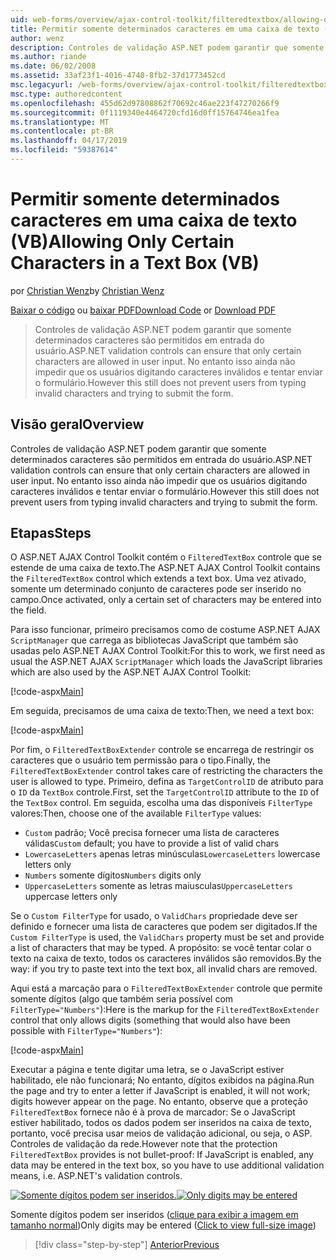 ```yaml
---
uid: web-forms/overview/ajax-control-toolkit/filteredtextbox/allowing-only-certain-characters-in-a-text-box-vb
title: Permitir somente determinados caracteres em uma caixa de texto (VB) | Microsoft Docs
author: wenz
description: Controles de validação ASP.NET podem garantir que somente determinados caracteres são permitidos em entrada do usuário. No entanto isso ainda não impede que os usuários digitem inválidos...
ms.author: riande
ms.date: 06/02/2008
ms.assetid: 33af23f1-4016-4740-8fb2-37d1773452cd
msc.legacyurl: /web-forms/overview/ajax-control-toolkit/filteredtextbox/allowing-only-certain-characters-in-a-text-box-vb
msc.type: authoredcontent
ms.openlocfilehash: 455d62d97808862f70692c46ae223f47270266f9
ms.sourcegitcommit: 0f1119340e4464720cfd16d0ff15764746ea1fea
ms.translationtype: MT
ms.contentlocale: pt-BR
ms.lasthandoff: 04/17/2019
ms.locfileid: "59387614"
---
```

# <a name="allowing-only-certain-characters-in-a-text-box-vb"></a><span data-ttu-id="4e38f-104">Permitir somente determinados caracteres em uma caixa de texto (VB)</span><span class="sxs-lookup"><span data-stu-id="4e38f-104">Allowing Only Certain Characters in a Text Box (VB)</span></span>

<span data-ttu-id="4e38f-105">por [Christian Wenz](https://github.com/wenz)</span><span class="sxs-lookup"><span data-stu-id="4e38f-105">by [Christian Wenz](https://github.com/wenz)</span></span>

<span data-ttu-id="4e38f-106">[Baixar o código](http://download.microsoft.com/download/4/c/2/4c2def7a-0d23-4055-91f9-1f18504167d7/FilteredTextBox0.vb.zip) ou [baixar PDF](http://download.microsoft.com/download/b/6/a/b6ae89ee-df69-4c87-9bfb-ad1eb2b23373/filteredtextbox0VB.pdf)</span><span class="sxs-lookup"><span data-stu-id="4e38f-106">[Download Code](http://download.microsoft.com/download/4/c/2/4c2def7a-0d23-4055-91f9-1f18504167d7/FilteredTextBox0.vb.zip) or [Download PDF](http://download.microsoft.com/download/b/6/a/b6ae89ee-df69-4c87-9bfb-ad1eb2b23373/filteredtextbox0VB.pdf)</span></span>

> <span data-ttu-id="4e38f-107">Controles de validação ASP.NET podem garantir que somente determinados caracteres são permitidos em entrada do usuário.</span><span class="sxs-lookup"><span data-stu-id="4e38f-107">ASP.NET validation controls can ensure that only certain characters are allowed in user input.</span></span> <span data-ttu-id="4e38f-108">No entanto isso ainda não impedir que os usuários digitando caracteres inválidos e tentar enviar o formulário.</span><span class="sxs-lookup"><span data-stu-id="4e38f-108">However this still does not prevent users from typing invalid characters and trying to submit the form.</span></span>


## <a name="overview"></a><span data-ttu-id="4e38f-109">Visão geral</span><span class="sxs-lookup"><span data-stu-id="4e38f-109">Overview</span></span>

<span data-ttu-id="4e38f-110">Controles de validação ASP.NET podem garantir que somente determinados caracteres são permitidos em entrada do usuário.</span><span class="sxs-lookup"><span data-stu-id="4e38f-110">ASP.NET validation controls can ensure that only certain characters are allowed in user input.</span></span> <span data-ttu-id="4e38f-111">No entanto isso ainda não impedir que os usuários digitando caracteres inválidos e tentar enviar o formulário.</span><span class="sxs-lookup"><span data-stu-id="4e38f-111">However this still does not prevent users from typing invalid characters and trying to submit the form.</span></span>

## <a name="steps"></a><span data-ttu-id="4e38f-112">Etapas</span><span class="sxs-lookup"><span data-stu-id="4e38f-112">Steps</span></span>

<span data-ttu-id="4e38f-113">O ASP.NET AJAX Control Toolkit contém o `FilteredTextBox` controle que se estende de uma caixa de texto.</span><span class="sxs-lookup"><span data-stu-id="4e38f-113">The ASP.NET AJAX Control Toolkit contains the `FilteredTextBox` control which extends a text box.</span></span> <span data-ttu-id="4e38f-114">Uma vez ativado, somente um determinado conjunto de caracteres pode ser inserido no campo.</span><span class="sxs-lookup"><span data-stu-id="4e38f-114">Once activated, only a certain set of characters may be entered into the field.</span></span>

<span data-ttu-id="4e38f-115">Para isso funcionar, primeiro precisamos como de costume ASP.NET AJAX `ScriptManager` que carrega as bibliotecas JavaScript que também são usadas pelo ASP.NET AJAX Control Toolkit:</span><span class="sxs-lookup"><span data-stu-id="4e38f-115">For this to work, we first need as usual the ASP.NET AJAX `ScriptManager` which loads the JavaScript libraries which are also used by the ASP.NET AJAX Control Toolkit:</span></span>

[!code-aspx[Main](allowing-only-certain-characters-in-a-text-box-vb/samples/sample1.aspx)]

<span data-ttu-id="4e38f-116">Em seguida, precisamos de uma caixa de texto:</span><span class="sxs-lookup"><span data-stu-id="4e38f-116">Then, we need a text box:</span></span>

[!code-aspx[Main](allowing-only-certain-characters-in-a-text-box-vb/samples/sample2.aspx)]

<span data-ttu-id="4e38f-117">Por fim, o `FilteredTextBoxExtender` controle se encarrega de restringir os caracteres que o usuário tem permissão para o tipo.</span><span class="sxs-lookup"><span data-stu-id="4e38f-117">Finally, the `FilteredTextBoxExtender` control takes care of restricting the characters the user is allowed to type.</span></span> <span data-ttu-id="4e38f-118">Primeiro, defina as `TargetControlID` de atributo para o `ID` da `TextBox` controle.</span><span class="sxs-lookup"><span data-stu-id="4e38f-118">First, set the `TargetControlID` attribute to the `ID` of the `TextBox` control.</span></span> <span data-ttu-id="4e38f-119">Em seguida, escolha uma das disponíveis `FilterType` valores:</span><span class="sxs-lookup"><span data-stu-id="4e38f-119">Then, choose one of the available `FilterType` values:</span></span>

- <span data-ttu-id="4e38f-120">`Custom` padrão; Você precisa fornecer uma lista de caracteres válidas</span><span class="sxs-lookup"><span data-stu-id="4e38f-120">`Custom` default; you have to provide a list of valid chars</span></span>
- <span data-ttu-id="4e38f-121">`LowercaseLetters` apenas letras minúsculas</span><span class="sxs-lookup"><span data-stu-id="4e38f-121">`LowercaseLetters` lowercase letters only</span></span>
- <span data-ttu-id="4e38f-122">`Numbers` somente dígitos</span><span class="sxs-lookup"><span data-stu-id="4e38f-122">`Numbers` digits only</span></span>
- <span data-ttu-id="4e38f-123">`UppercaseLetters` somente as letras maiusculas</span><span class="sxs-lookup"><span data-stu-id="4e38f-123">`UppercaseLetters` uppercase letters only</span></span>

<span data-ttu-id="4e38f-124">Se o `Custom FilterType` for usado, o `ValidChars` propriedade deve ser definido e fornecer uma lista de caracteres que podem ser digitados.</span><span class="sxs-lookup"><span data-stu-id="4e38f-124">If the `Custom FilterType` is used, the `ValidChars` property must be set and provide a list of characters that may be typed.</span></span> <span data-ttu-id="4e38f-125">A propósito: se você tentar colar o texto na caixa de texto, todos os caracteres inválidos são removidos.</span><span class="sxs-lookup"><span data-stu-id="4e38f-125">By the way: if you try to paste text into the text box, all invalid chars are removed.</span></span>

<span data-ttu-id="4e38f-126">Aqui está a marcação para o `FilteredTextBoxExtender` controle que permite somente dígitos (algo que também seria possível com `FilterType="Numbers"`):</span><span class="sxs-lookup"><span data-stu-id="4e38f-126">Here is the markup for the `FilteredTextBoxExtender` control that only allows digits (something that would also have been possible with `FilterType="Numbers"`):</span></span>

[!code-aspx[Main](allowing-only-certain-characters-in-a-text-box-vb/samples/sample3.aspx)]

<span data-ttu-id="4e38f-127">Executar a página e tente digitar uma letra, se o JavaScript estiver habilitado, ele não funcionará; No entanto, dígitos exibidos na página.</span><span class="sxs-lookup"><span data-stu-id="4e38f-127">Run the page and try to enter a letter if JavaScript is enabled, it will not work; digits however appear on the page.</span></span> <span data-ttu-id="4e38f-128">No entanto, observe que a proteção `FilteredTextBox` fornece não é à prova de marcador: Se o JavaScript estiver habilitado, todos os dados podem ser inseridos na caixa de texto, portanto, você precisa usar meios de validação adicional, ou seja, o ASP. Controles de validação da rede.</span><span class="sxs-lookup"><span data-stu-id="4e38f-128">However note that the protection `FilteredTextBox` provides is not bullet-proof: If JavaScript is enabled, any data may be entered in the text box, so you have to use additional validation means, i.e. ASP.NET's validation controls.</span></span>


<span data-ttu-id="4e38f-129">[![Somente dígitos podem ser inseridos.](allowing-only-certain-characters-in-a-text-box-vb/_static/image2.png)](allowing-only-certain-characters-in-a-text-box-vb/_static/image1.png)</span><span class="sxs-lookup"><span data-stu-id="4e38f-129">[![Only digits may be entered](allowing-only-certain-characters-in-a-text-box-vb/_static/image2.png)](allowing-only-certain-characters-in-a-text-box-vb/_static/image1.png)</span></span>

<span data-ttu-id="4e38f-130">Somente dígitos podem ser inseridos ([clique para exibir a imagem em tamanho normal](allowing-only-certain-characters-in-a-text-box-vb/_static/image3.png))</span><span class="sxs-lookup"><span data-stu-id="4e38f-130">Only digits may be entered ([Click to view full-size image](allowing-only-certain-characters-in-a-text-box-vb/_static/image3.png))</span></span>

> [!div class="step-by-step"]
> [<span data-ttu-id="4e38f-131">Anterior</span><span class="sxs-lookup"><span data-stu-id="4e38f-131">Previous</span></span>](allowing-only-certain-characters-in-a-text-box-cs.md)
